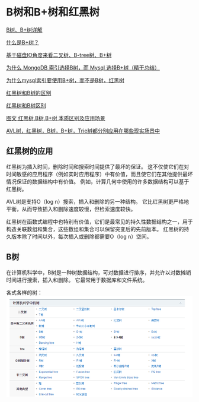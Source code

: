 # B树和B+树和红黑树

[B树、B+树详解](https://www.cnblogs.com/lianzhilei/p/11250589.html)

[什么是B+树？](https://zhuanlan.zhihu.com/p/54102723)

[基于磁盘IO角度来看二叉树、B-tree树、B+树](https://www.cnblogs.com/spirited-away/p/11283790.html)

[为什么 MongoDB 索引选择B树，而 Mysql 选择B+树（精干总结）](https://zhuanlan.zhihu.com/p/102628897?utm_source=wechat_timeline)

[为什么mysql索引要使用B+树，而不是B树，红黑树](https://segmentfault.com/a/1190000021488885)

[红黑树和B树的区别](https://blog.csdn.net/N1314N/article/details/89413308)

[红黑树和B树区别](https://qqe2.com/java/post/1760.html)

[图文 红黑树,B树,B+树 本质区别及应用场景](https://blog.csdn.net/qq_29373285/article/details/88610654)

[AVL树，红黑树，B树，B+树，Trie树都分别应用在哪些现实场景中](https://www.zhihu.com/question/30527705)

## 红黑树的应用
红黑树为插入时间，删除时间和搜索时间提供了最坏的保证。 这不仅使它们在对时间敏感的应用程序（例如实时应用程序）中有价值，而且使它们在其他提供最坏情况保证的数据结构中有价值。 例如，计算几何中使用的许多数据结构可以基于红黑树。

AVL树是支持O（log n）搜索，插入和删除的另一种结构。 它比红黑树更严格地平衡，从而导致插入和删除速度较慢，但检索速度较快。

红黑树在函数式编程中也特别有价值，它们是最常见的持久性数据结构之一，用于构造关联数组和集合，这些数组和集合可以保留突变后的先前版本。 红黑树的持久版本除了时间以外，每次插入或删除都需要O（log n）空间。

## B树
在计算机科学中，B树是一种树数据结构，可对数据进行排序，并允许以对数摊销时间进行搜索，插入和删除。 它最常用于数据库和文件系统。

各式各样的树：
![计算机科学中的树](_v_images/20200908145826720_19348.png)